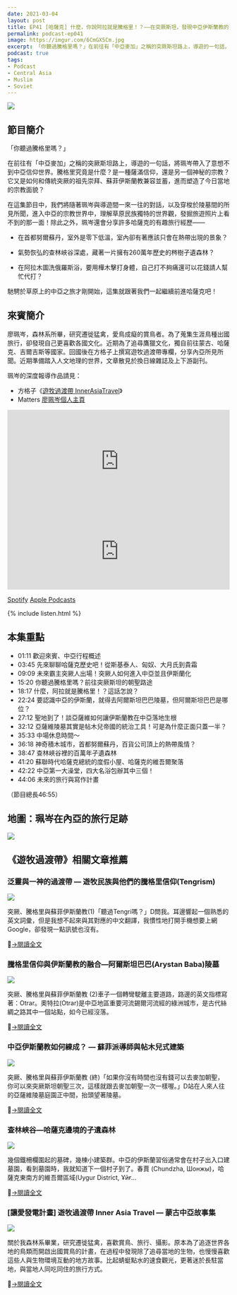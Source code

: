 ```yaml
---
date: 2021-03-04
layout: post
title: EP41 [哈薩克] 什麼，你說阿拉就是騰格里！？——在突厥斯坦，發現中亞伊斯蘭教的多元面貌 ft. 遊牧過渡帶 廖珮岑
permalink: podcast-ep041
image: https://imgur.com/6CmGX5Cm.jpg
excerpt: 「你聽過騰格里嗎？」在前往有「中亞麥加」之稱的突厥斯坦路上，導遊的一句話，將珮岑帶入了意想不到中亞信仰世界。騰格里究竟是什麼？它又是如何和傳統突厥的祖先崇拜、蘇菲伊斯蘭教兼容並蓄，進而塑造了今日當地的宗教面貌？在這集節目中，我們將隨著珮岑與導遊間一來一往的對話，進入中亞的宗教世界中，發掘旅遊照片上看不到的那一面，並且聽聽更多有趣的旅行經驗！
podcast: true
tags:
- Podcast
- Central Asia
- Muslim
- Soviet
---
```


![](https://imgur.com/6CmGX5C.jpg)

## 節目簡介

「你聽過騰格里嗎？」

在前往有「中亞麥加」之稱的突厥斯坦路上，導遊的一句話，將珮岑帶入了意想不到中亞信仰世界。騰格里究竟是什麼？是一種薩滿信仰，還是另一個神秘的宗教？它又是如何和傳統突厥的祖先崇拜、蘇菲伊斯蘭教兼容並蓄，進而塑造了今日當地的宗教面貌？

在這集節目中，我們將隨著珮岑與導遊間一來一往的對話，以及穿梭於陵墓間的所見所聞，進入中亞的宗教世界中，理解草原民族獨特的世界觀，發掘旅遊照片上看不到的那一面！除此之外，珮岑還會分享許多哈薩克的有趣旅行經歷——

* 在首都努爾蘇丹，室外是零下低溫，室內卻有著應該只會在熱帶出現的景象？

* 氣勢恢弘的查林峽谷深處，藏著一片擁有260萬年歷史的梣樹孑遺森林？

* 在阿拉木圖洗俄羅斯浴，要用樺木擊打身體，自己打不夠痛還可以花錢請人幫忙代打？

馳騁於草原上的中亞之旅才剛開始，這集就跟著我們一起繼續前進哈薩克吧！

## 來賓簡介

廖珮岑，森林系所畢，研究遷徙猛禽，愛鳥成癡的賞鳥者。為了蒐集生涯鳥種出國旅行，卻發現自己更喜歡各國文化。近期為了追尋鷹獵文化，獨自前往蒙古、哈薩克、吉爾吉斯等國家。回國後在方格子上撰寫遊牧過渡帶專欄，分享內亞所見所聞。近期準備踏入人文地理的世界，文章散見於換日線雜誌及上下游副刊。

珮岑的深度報導作品請見：
* 方格子《[遊牧過渡帶 InnerAsiaTravel](https://vocus.cc/InnerAsiaTravel)》
* Matters [廖珮岑個人主頁](https://matters.news/@flyhigh2011)

<iframe src="https://open.spotify.com/embed-podcast/episode/6WnSRXl81vYiXV5necUsP1" width="100%" height="232" frameborder="0" allowtransparency="true" allow="encrypted-media"></iframe>

<iframe allow="autoplay *; encrypted-media *; fullscreen *" frameborder="0" height="175" style="width:100%;max-width:660px;overflow:hidden;background:transparent;" sandbox="allow-forms allow-popups allow-same-origin allow-scripts allow-storage-access-by-user-activation allow-top-navigation-by-user-activation" src="https://embed.podcasts.apple.com/tw/podcast/id1518914711?i=1000510658498"></iframe>

[Spotify](https://open.spotify.com/episode/6WnSRXl81vYiXV5necUsP1)
[Apple Podcasts](https://podcasts.apple.com/tw/podcast/id1518914711?i=1000510658498)

{% include listen.html %}

## 本集重點

* 01:11 歡迎來賓、中亞行程概述
* 03:45 先來聊聊哈薩克歷史吧！從斯基泰人、匈奴、大月氏到貴霜
* 09:09 未來霸主突厥人出場！突厥人如何進入中亞並且伊斯蘭化
* 15:20 你聽過騰格里嗎？前往突厥斯坦的朝聖路途
* 18:17 什麼，阿拉就是騰格里！？這話怎說？
* 22:24 要認識中亞的伊斯蘭，就得去阿爾斯坦巴巴陵墓，但阿爾斯坦巴巴是哪位？
* 27:12 聖地到了！談亞薩維如何讓伊斯蘭教在中亞落地生根
* 32:12 亞薩維陵墓其實是帖木兒帝國的統治工具！可是為什麼正面只蓋一半？
* 35:33 中場休息時間～
* 36:18 神奇積木城市，首都努爾蘇丹，百貨公司頂上的熱帶風情？
* 38:47 查林峽谷裡的百萬年孑遺森林
* 41:20 蘇聯時代哈薩克總統的度假小屋、哈薩克的維吾爾聚落
* 42:22 中亞第一大澡堂，四大名浴包辦其中三個！
* 44:06 未來的旅行與寫作計畫

（節目總長46:55）

## 地圖：珮岑在內亞的旅行足跡

![](https://assets.matters.news/embed/282bb5ad-de56-4147-8120-6c43702ecdf5.png)

## 《遊牧過渡帶》相關文章推薦

### 泛靈與一神的過渡帶 — 遊牧民族與他們的騰格里信仰(Tengrism)

![](https://assets.matters.news/embed/230b2e86-d2f7-42ce-b71f-f3b7e01601f3.jpeg)

突厥、騰格里與蘇菲伊斯蘭教(1)「聽過Tengri嗎？」D問我。耳邊響起一個熟悉的英文詞彙，但是我想不起來與其對應的中文翻譯，我慣性地打開手機想要上網Google，卻發現一點訊號也沒有。

[→閱讀全文](https://matters.news/@flyhigh2011/bafyreialneqfgyip7fjyoyzit6g7deg7in4qyd66ndcqmswmscgry755qa)

### 騰格里信仰與伊斯蘭教的融合—阿爾斯坦巴巴(Arystan Baba)陵墓

![](https://assets.matters.news/embed/c58b0413-5492-49e8-821a-78f3ea6857a1.jpeg)

突厥、騰格里與蘇菲伊斯蘭教 (2)車子一個轉彎駛離主要道路，路邊的英文指標寫著：Otrar。奧特拉(Otrar)是中亞地區重要河流錫爾河流經的綠洲城市，是古代絲綢之路其中一個站點，如今已經沒落。

[→閱讀全文](https://matters.news/@flyhigh2011/bafyreidgxnobnqgazfzqosahkcpvwpv5kogdhjr4gdngz7e3buvtfsjexy)

### 中亞伊斯蘭教如何練成？ — 蘇菲派導師與帖木兒式建築

![](https://assets.matters.news/embed/23158a1d-731f-4ce4-8a73-e29c8e75cbd1.jpeg)

突厥、騰格里與蘇菲伊斯蘭教 (終)「如果你沒有時間也沒有錢可以去麥加朝聖，你可以來突厥斯坦朝聖三次，這樣就跟去麥加朝聖一次一樣喔。」D站在人來人往的亞薩維陵墓庭園正中間，抬頭望著陵墓。

[→閱讀全文](https://matters.news/@flyhigh2011/bafyreiani2jieutj4gxgcf2rbuxftyn4zk6cpvvo4m33ftcoxk2amaib5q)

### 查林峽谷—哈薩克邊境的孑遺森林

![](https://assets.matters.news/embed/1a9451e5-455d-469f-8701-acc60db3fa03.jpeg)

幾個鐵柵欄圍起的墓碑，幾棟小建築群。中亞的伊斯蘭習俗通常會在村子出入口建墓園，看到墓園時，我就知道下一個村子到了。春賈 (Chundzha, Шонжы)，哈薩克東南方的維吾爾區域(Uygur District, Ұйғ...

[→閱讀全文](https://matters.news/@flyhigh2011/bafyreihm5ih7ogfe52a2tjzsgdwekw7v7woabqt5clbha53niiulz46di4)

### [讓愛發電計畫] 遊牧過渡帶 Inner Asia Travel — 蒙古中亞故事集

![](https://assets.matters.news/embed/55c93e07-9b5a-45cd-8a09-e4fd0441c538.png)

關於我森林系畢業，研究遷徙猛禽，喜歡賞鳥、旅行、攝影。原本為了追逐世界各地的鳥類而開啟出國賞鳥的計畫，在過程中發現除了追尋當地的生物，也慢慢喜歡這些人與生物環境互動的地方故事。比起蜻蜓點水的速食觀光，更著迷於長駐當地，與當地人同吃同住的旅行方式。

[→閱讀全文](https://matters.news/@flyhigh2011/bafyreihvnoape42jsr7rvwvl6jq74oqxnlssmgklhwvvdtnunutg4p37n4)